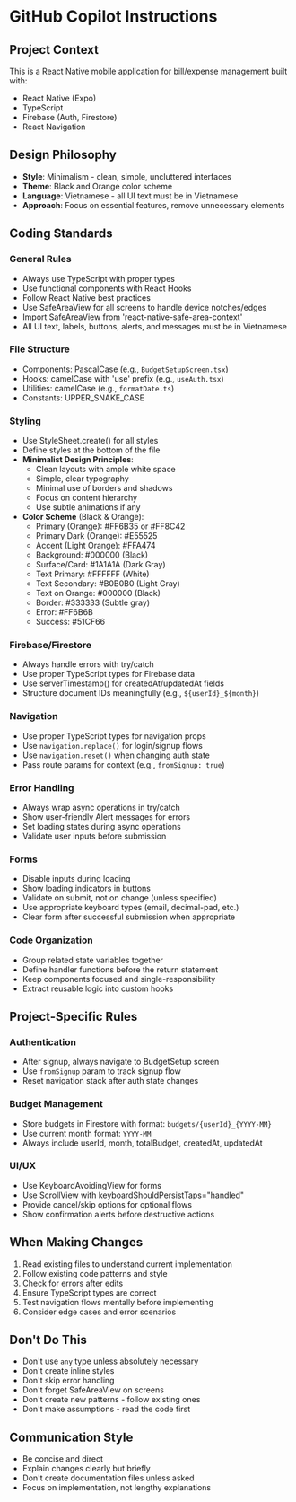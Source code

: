 # GitHub Copilot Instructions

## Project Context

This is a React Native mobile application for bill/expense management built with:

- React Native (Expo)
- TypeScript
- Firebase (Auth, Firestore)
- React Navigation

## Design Philosophy

- **Style**: Minimalism - clean, simple, uncluttered interfaces
- **Theme**: Black and Orange color scheme
- **Language**: Vietnamese - all UI text must be in Vietnamese
- **Approach**: Focus on essential features, remove unnecessary elements

## Coding Standards

### General Rules

- Always use TypeScript with proper types
- Use functional components with React Hooks
- Follow React Native best practices
- Use SafeAreaView for all screens to handle device notches/edges
- Import SafeAreaView from 'react-native-safe-area-context'
- All UI text, labels, buttons, alerts, and messages must be in Vietnamese

### File Structure

- Components: PascalCase (e.g., `BudgetSetupScreen.tsx`)
- Hooks: camelCase with 'use' prefix (e.g., `useAuth.tsx`)
- Utilities: camelCase (e.g., `formatDate.ts`)
- Constants: UPPER_SNAKE_CASE

### Styling

- Use StyleSheet.create() for all styles
- Define styles at the bottom of the file
- **Minimalist Design Principles**:
  - Clean layouts with ample white space
  - Simple, clear typography
  - Minimal use of borders and shadows
  - Focus on content hierarchy
  - Use subtle animations if any
- **Color Scheme** (Black & Orange):
  - Primary (Orange): #FF6B35 or #FF8C42
  - Primary Dark (Orange): #E55525
  - Accent (Light Orange): #FFA474
  - Background: #000000 (Black)
  - Surface/Card: #1A1A1A (Dark Gray)
  - Text Primary: #FFFFFF (White)
  - Text Secondary: #B0B0B0 (Light Gray)
  - Text on Orange: #000000 (Black)
  - Border: #333333 (Subtle gray)
  - Error: #FF6B6B
  - Success: #51CF66

### Firebase/Firestore

- Always handle errors with try/catch
- Use proper TypeScript types for Firebase data
- Use serverTimestamp() for createdAt/updatedAt fields
- Structure document IDs meaningfully (e.g., `${userId}_${month}`)

### Navigation

- Use proper TypeScript types for navigation props
- Use `navigation.replace()` for login/signup flows
- Use `navigation.reset()` when changing auth state
- Pass route params for context (e.g., `fromSignup: true`)

### Error Handling

- Always wrap async operations in try/catch
- Show user-friendly Alert messages for errors
- Set loading states during async operations
- Validate user inputs before submission

### Forms

- Disable inputs during loading
- Show loading indicators in buttons
- Validate on submit, not on change (unless specified)
- Use appropriate keyboard types (email, decimal-pad, etc.)
- Clear form after successful submission when appropriate

### Code Organization

- Group related state variables together
- Define handler functions before the return statement
- Keep components focused and single-responsibility
- Extract reusable logic into custom hooks

## Project-Specific Rules

### Authentication

- After signup, always navigate to BudgetSetup screen
- Use `fromSignup` param to track signup flow
- Reset navigation stack after auth state changes

### Budget Management

- Store budgets in Firestore with format: `budgets/{userId}_{YYYY-MM}`
- Use current month format: `YYYY-MM`
- Always include userId, month, totalBudget, createdAt, updatedAt

### UI/UX

- Use KeyboardAvoidingView for forms
- Use ScrollView with keyboardShouldPersistTaps="handled"
- Provide cancel/skip options for optional flows
- Show confirmation alerts before destructive actions

## When Making Changes

1. Read existing files to understand current implementation
2. Follow existing code patterns and style
3. Check for errors after edits
4. Ensure TypeScript types are correct
5. Test navigation flows mentally before implementing
6. Consider edge cases and error scenarios

## Don't Do This

- Don't use `any` type unless absolutely necessary
- Don't create inline styles
- Don't skip error handling
- Don't forget SafeAreaView on screens
- Don't create new patterns - follow existing ones
- Don't make assumptions - read the code first

## Communication Style

- Be concise and direct
- Explain changes clearly but briefly
- Don't create documentation files unless asked
- Focus on implementation, not lengthy explanations
